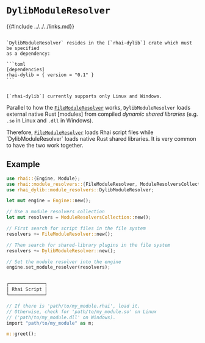 `DylibModuleResolver`
=====================

{{#include ../../../links.md}}


~~~admonish warning.small "Requires external crate `rhai-dylib`"

`DylibModuleResolver` resides in the [`rhai-dylib`] crate which must be specified
as a dependency:

```toml
[dependencies]
rhai-dylib = { version = "0.1" }
```
~~~

```admonish danger.small "Linux or Windows only"

[`rhai-dylib`] currently supports only Linux and Windows.
```

Parallel to how the [`FileModuleResolver`](file.md) works, `DylibModuleResolver` loads external
native Rust [modules] from compiled _dynamic shared libraries_ (e.g. `.so` in Linux and `.dll` in
Windows).

Therefore, [`FileModuleResolver`](file.md`) loads Rhai script files while `DylibModuleResolver`
loads native Rust shared libraries.  It is very common to have the two work together.


Example
-------

```rust
use rhai::{Engine, Module};
use rhai::module_resolvers::{FileModuleResolver, ModuleResolversCollection};
use rhai_dylib::module_resolvers::DylibModuleResolver;

let mut engine = Engine::new();

// Use a module resolvers collection
let mut resolvers = ModuleResolversCollection::new();

// First search for script files in the file system
resolvers += FileModuleResolver::new();

// Then search for shared-library plugins in the file system
resolvers += DylibModuleResolver::new();

// Set the module resolver into the engine
engine.set_module_resolver(resolvers);


┌─────────────┐
│ Rhai Script │
└─────────────┘

// If there is 'path/to/my_module.rhai', load it.
// Otherwise, check for 'path/to/my_module.so' on Linux
// ('path/to/my_module.dll' on Windows).
import "path/to/my_module" as m;

m::greet();
```
